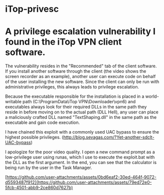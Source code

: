 # iTop-privesc
# A privilege escalation vulnerability I found in the iTop VPN client software.


The vulnerability resides in the "Recommended" tab of the client software. If you install another software through the client (the video shows the screen recorder as an example), another user can execute code on behalf of the user installing the new software. Since the client can only be run with administrative privileges, this always leads to privilege escalation.

Because the executable responsible for the installation is placed in a world-writable path (C:\ProgramData\iTop VPN\Downloader\vpn6) and executables always look for their required DLLs in the same path they reside in before moving on to the actual path (DLL Hell), any user can place a maliciously crafted DLL named "TextShaping.dll" in the same path as the executable and gain code execution.

I have chained this exploit with a commonly used UAC bypass to ensure the highest possible privileges. (http://blog.sevagas.com/?Yet-another-sdclt-UAC-bypass)

I apologize for the poor video quality. I open a new command prompt as a low-privilege user using runas, which I use to execute the exploit.bat with the DLL as the first argument. In the end, you can see that the calculator is being run by the user in the Task Manager.

[https://github.com/user-attachments/assets/0bd6eaf2-30ed-464f-9072-d5593487f912](https://github.com/user-attachments/assets/79ed72e0-5fcb-4501-abb9-2ce860d7627b)
